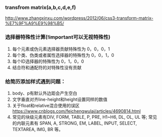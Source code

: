 ### transfrom matrix(a,b,c,d,e,f)
http://www.zhangxinxu.com/wordpress/2012/06/css3-transform-matrix-%E7%9F%A9%E9%98%B5/

### 选择器特殊性计算(!important可以无视特殊性)
1. 每个元素或伪元素选择器贡献特殊性为 0，0，0，1
2. 每个类、伪类或者属性选择器的特殊性为 0，0，1，0
3. 每个ID选择器的特殊性为 0，1，0，0
4. 结合符和通配符的对特殊性没有贡献 

### 给简历添加样式遇到问题：
1. body、p有默认外边距会产生空白
2. 文字垂直对齐line-height和height设置同样的数值
3. 关于float和relative混合使用的误区 https://www.cnblogs.com/feichengwulai/articles/4690814.html
4. 常见的块级元素有DIV, FORM, TABLE, P, PRE, H1~H6, DL, OL, UL 等;
   常见的内联元素有 SPAN, A, STRONG, EM, LABEL, INPUT, SELECT, TEXTAREA, IMG, BR 等。


